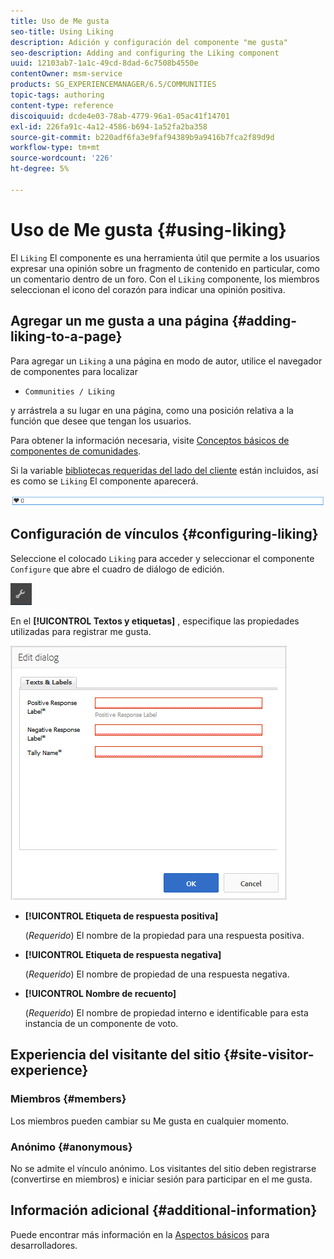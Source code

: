 ```yaml
---
title: Uso de Me gusta
seo-title: Using Liking
description: Adición y configuración del componente "me gusta"
seo-description: Adding and configuring the Liking component
uuid: 12103ab7-1a1c-49cd-8dad-6c7508b4550e
contentOwner: msm-service
products: SG_EXPERIENCEMANAGER/6.5/COMMUNITIES
topic-tags: authoring
content-type: reference
discoiquuid: dcde4e03-78ab-4779-96a1-05ac41f14701
exl-id: 226fa91c-4a12-4586-b694-1a52fa2ba358
source-git-commit: b220adf6fa3e9faf94389b9a9416b7fca2f89d9d
workflow-type: tm+mt
source-wordcount: '226'
ht-degree: 5%

---
```


# Uso de Me gusta {#using-liking}

El `Liking` El componente es una herramienta útil que permite a los usuarios expresar una opinión sobre un fragmento de contenido en particular, como un comentario dentro de un foro. Con el `Liking` componente, los miembros seleccionan el icono del corazón para indicar una opinión positiva.

## Agregar un me gusta a una página {#adding-liking-to-a-page}

Para agregar un `Liking` a una página en modo de autor, utilice el navegador de componentes para localizar

* `Communities / Liking`

y arrástrela a su lugar en una página, como una posición relativa a la función que desee que tengan los usuarios.

Para obtener la información necesaria, visite [Conceptos básicos de componentes de comunidades](basics.md).

Si la variable [bibliotecas requeridas del lado del cliente](essentials-liking.md#essentials-for-client-side) están incluidos, así es como se `Liking` El componente aparecerá.

![componente de simpatía](assets/liking-component.png)

## Configuración de vínculos {#configuring-liking}

Seleccione el colocado `Liking` para acceder y seleccionar el componente `Configure` que abre el cuadro de diálogo de edición.

![configure-new](assets/configure-new.png)

En el **[!UICONTROL Textos y etiquetas]** , especifique las propiedades utilizadas para registrar me gusta.

![de enlace de configuración](assets/configure-liking.png)

* **[!UICONTROL Etiqueta de respuesta positiva]**

   (*Requerido*) El nombre de la propiedad para una respuesta positiva.

* **[!UICONTROL Etiqueta de respuesta negativa]**

   (*Requerido*) El nombre de propiedad de una respuesta negativa.

* **[!UICONTROL Nombre de recuento]**

   (*Requerido*) El nombre de propiedad interno e identificable para esta instancia de un componente de voto.

## Experiencia del visitante del sitio {#site-visitor-experience}

### Miembros {#members}

Los miembros pueden cambiar su Me gusta en cualquier momento.

### Anónimo {#anonymous}

No se admite el vínculo anónimo. Los visitantes del sitio deben registrarse (convertirse en miembros) e iniciar sesión para participar en el me gusta.

## Información adicional {#additional-information}

Puede encontrar más información en la [Aspectos básicos](essentials-liking.md) para desarrolladores.
